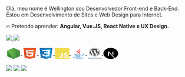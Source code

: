 
 
<p align="left">
  Olá, meu nome é Wellington sou Desenvolvedor Front-end e Back-End.
Estou em Desenvolvimento de Sites e Web Design para Internet.
 
</p>
 
 <p align="left">
  🔥 Pretendo aprender: <strong>Angular, Vue.JS, React Native e UX Design.</strong>
</p>
  <div>
  <a href="https://github.com/hayukicode">
  <img height="150em" src="https://github-readme-stats.vercel.app/api?username=hayukicode&show_icons=true&theme=radical&include_all_commits=true&count_private=true"/>
  <img height="150em" src="https://github-readme-stats.vercel.app/api/top-langs/?username=hayukicode&layout=compact&langs_count=16&theme=radical"/>
<div> 
 
<div style="display: inline_block"><br>
  <img align="center" alt="React" height="30" width="40" src="https://raw.githubusercontent.com/devicons/devicon/master/icons/nodejs/nodejs-original.svg">
  <img align="center" alt="HTML" height="30" width="40" src="https://raw.githubusercontent.com/devicons/devicon/master/icons/html5/html5-original.svg">
  <img align="center" alt="CSS" height="30" width="40" src="https://raw.githubusercontent.com/devicons/devicon/master/icons/css3/css3-original.svg">
  <img align="center" alt="Js" height="30" width="40" src="https://raw.githubusercontent.com/devicons/devicon/master/icons/javascript/javascript-plain.svg">
  <img align="center" alt="Java" height="30" width="40" src="https://raw.githubusercontent.com/devicons/devicon/master/icons/java/java-original.svg"> 
  <img align="center" alt="Java" height="30" width="40" src="https://raw.githubusercontent.com/devicons/devicon/master/icons/wordpress/wordpress-original.svg">
  <img align="center" alt="Java" height="30" width="40" src="https://raw.githubusercontent.com/devicons/devicon/master/icons/nextjs/nextjs-original.svg"> 
</div> 

  <br>  
<div>
<a href="hayukicodes@gmail.com" alt="Contributors">
<img src="https://img.shields.io/badge/-Gmail-e34c41?style=for-the-badge&logo=gmail&logoColor=white&link=hayukicodes@gmail.com" /></a>
  
<a href="https://www.instagram.com/wellington.hayuki" alt="Contributors">
<img src="https://img.shields.io/badge/-Instagram-%23E4405F?style=for-the-badge&logo=instagram&logoColor=white&link=https://www.linkedin.com/in/hayukicode" /></a>
  
<a href="https://twitter.com/hayukicodes" alt="Contributors">
<img src="https://img.shields.io/badge/-Twitter-%230077B5?style=for-the-badge&logo=twitter&logoColor=white&link=https://twitter.com/hayukicodes" /></a>
 </div> 
  

